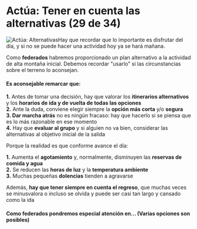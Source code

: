 # Actúa: Tener en cuenta las alternativas (29 de 34)

![Actúa: Alternativas](./gps_files/salterillo_desde_portillon.jpg)Hay que recordar que lo importante es disfrutar del día, y si no se puede hacer una actividad hoy ya se hará mañana.

Como **federados** habremos proporcionado un plan alternativo a la actividad de alta montaña inicial. Debemos recordar "usarlo" si las circunstancias sobre el terreno lo aconsejan.

#### Es aconsejable remarcar que:  

**1.** Antes de tomar una decisión, hay que valorar los **itinerarios alternativos** y los **horarios de ida y de vuelta de todas las opciones**  
**2.** Ante la duda, conviene elegir siempre la **opción más corta** y/o **segura**  
**3\. Dar marcha atrás** no es ningún fracaso: hay que hacerlo si se piensa que es lo más razonable en ese momento  
**4.** Hay que **evaluar al grupo** y si alguien no va bien, considerar las alternativas al objetivo inicial de la salida

Porque la realidad es que conforme avance el día:

**1.** Aumenta el **agotamiento** y, normalmente, disminuyen las **reservas de comida y agua**  
**2.** Se reducen las **horas de luz** y la **temperatura ambiente**  
**3.** Muchas pequeñas **dolencias** tienden a agravarse

Además, **hay que tener siempre en cuenta el regreso**, que muchas veces se minusvalora o incluso se olvida y puede ser casi tan largo y cansado como la ida

#### Como **federados** pondremos especial atención en... (Varias opciones son posibles)